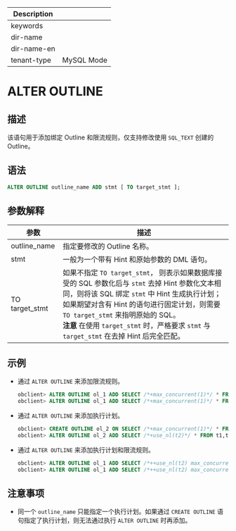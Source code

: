 | Description   |                 |
|---------------|-----------------|
| keywords      |                 |
| dir-name      |                 |
| dir-name-en   |                 |
| tenant-type   | MySQL Mode      |

# ALTER OUTLINE

## 描述

该语句用于添加绑定 Outline 和限流规则，仅支持修改使用 `SQL_TEXT` 创建的 Outline。

## 语法

```sql
ALTER OUTLINE outline_name ADD stmt [ TO target_stmt ];
```

## 参数解释

|     **参数**     |                                                                                                                                        **描述**                                                                                                                                         |
|----------------|---------------------------------------------------------------------------------------------------------------------------------------------------------------------------------------------------------------------------------------------------------------------------------------|
| outline_name   | 指定要修改的 Outline 名称。                                                                                                                                                                                                                                                                    |
| stmt           | 一般为一个带有 Hint 和原始参数的 DML 语句。                                                                                                                                                                                                                                                           |
| TO target_stmt | 如果不指定 `TO target_stmt`， 则表示如果数据库接受的 SQL 参数化后与 `stmt` 去掉 Hint 参数化文本相同，则将该 SQL 绑定 `stmt` 中 Hint 生成执行计划；如果期望对含有 Hint 的语句进行固定计划，则需要 `TO target_stmt` 来指明原始的 SQL。  <br>**注意**  在使用 `target_stmt` 时，严格要求 `stmt` 与 `target_stmt` 在去掉 Hint 后完全匹配。 |

## 示例

* 通过 `ALTER OUTLINE` 来添加限流规则。

  ```sql
  obclient> ALTER OUTLINE ol_1 ADD SELECT /*+max_concurrent(1)*/ * FROM t1 WHERE c1 = 1 and c2 = ?;
  obclient> ALTER OUTLINE ol_1 ADD SELECT /*+max_concurrent(1)*/ * FROM t1 WHERE c1 = ? and c2 = 1;
  ```

* 通过 `ALTER OUTLINE` 来添加执行计划。

  ```sql
  obclient> CREATE OUTLINE ol_2 ON SELECT /*+max_concurrent(1)*/ * FROM t1,t2 WHERE t1.c1 = 1;
  obclient> ALTER OUTLINE ol_2 ADD SELECT /*+use_nl(t2)*/ * FROM t1,t2 WHERE t1.c1 = 1;
  ```

* 通过 `ALTER OUTLINE` 来添加执行计划和限流规则。

  ```sql
  obclient> ALTER OUTLINE ol_1 ADD SELECT /*++use_nl(t2) max_concurrent(1)*/ * FROM t1 WHERE c1 = 1 and c2 = ?;
  obclient> ALTER OUTLINE ol_1 ADD SELECT /*++use_nl(t2) max_concurrent(1)*/ * FROM t1 WHERE c1 = ? and c2 = 1;
  ```

## 注意事项

* 同一个 `outline_name` 只能指定一个执行计划。如果通过 `CREATE OUTLINE` 语句指定了执行计划，则无法通过执行 `ALTER OUTLINE` 时再添加。
